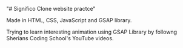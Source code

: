 "# Significo Clone website practce" 

Made in HTML, CSS, JavaScript and GSAP library.

Trying to learn interesting animation using GSAP Library by followng Sherians Coding School's YouTube videos.